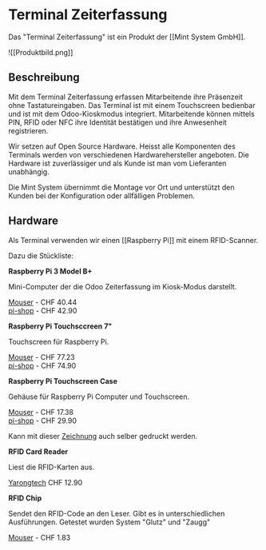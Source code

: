# Terminal Zeiterfassung
Das "Terminal Zeiterfassung" ist ein Produkt der [[Mint System GmbH]].

![[Produktbild.png]]

## Beschreibung

Mit dem Terminal Zeiterfassung erfassen Mitarbeitende ihre Präsenzeit ohne Tastatureingaben. Das Terminal ist mit einem Touchscreen bedienbar und ist mit dem Odoo-Kioskmodus integriert. Mitarbeitende können mittels PIN, RFID oder NFC ihre Identität bestätigen und ihre Anwesenheit registrieren.

Wir setzen auf Open Source Hardware.  Heisst alle Komponenten des Terminals werden von verschiedenen Hardwarehersteller angeboten. Die Hardware ist zuverlässiger und als Kunde ist man vom Lieferanten unabhängig.

Die Mint System übernimmt die Montage vor Ort und unterstützt den Kunden bei der Konfiguration oder allfälligen Problemen. 

## Hardware

Als Terminal verwenden wir einen [[Raspberry Pi]] mit einem RFID-Scanner.

Dazu die Stückliste:

**Raspberry Pi 3 Model B+**

Mini-Computer der die Odoo Zeiterfassung im Kiosk-Modus darstellt.

[Mouser](https://www.mouser.ch/new/raspberry-pi/raspberry-pi-3-bplus/) - CHF 40.44\
[pi-shop](https://www.pi-shop.ch/raspberry-pi-3-model-b) - CHF 42.90

**Raspberry Pi Touchsccreen 7"**

Touchscreen für Raspberry Pi.

[Mouser](https://www.mouser.ch/ProductDetail/474-LCD-13733/) - CHF 77.23\
[pi-shop](https://www.pi-shop.ch/raspberry-pi-7-touch-screen-display-mit-10-finger-capacitive-touch) - CHF 74.90

**Raspberry Pi Touchscreen Case**

Gehäuse für Raspberry Pi Computer und Touchscreen.

[Mouser](https://www.mouser.ch/ProductDetail/713-114992003/) - CHF 17.38\
[pi-shop](https://www.pi-shop.ch/gehaeuse-fuer-offizielles-7-zoll-rpi-display-kompatibel-mit-raspberry-pi-4-model-b-schwarz) - CHF 29.90

Kann mit dieser [Zeichnung](https://www.thingiverse.com/thing:1585924) auch selber gedruckt werden.

**RFID Card Reader**

Liest die RFID-Karten aus.

[Yarongtech](https://www.yarongtech.com/collections/rfid-reader/products/mifare-classic-card-reader-hf-rfid-usb-13-56mhz-iso14443a-ic-reader) CHF 12.90

**RFID Chip**

Sendet den RFID-Code an den Leser. Gibt es in unterschiedlichen Ausführungen.
Getestet wurden System "Glutz" und "Zaugg"

[Mouser](https://www.mouser.ch/ProductDetail/Mikroe/MIKROE-1475/?qs=Jl8P5Tpu6m3JMLFFxNymZw%3D%3D) - CHF 1.83
